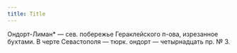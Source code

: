 ```yaml
---
title: Title
---
```


Ондорт-Лиман* — сев. побережье Гераклейского п-ова, изрезанное бухтами. В черте
Севастополя — тюрк. ондорт — четырнадцать пр. № 3.
